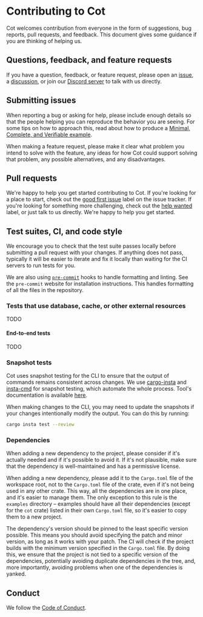 # Contributing to Cot

Cot welcomes contribution from everyone in the form of suggestions, bug
reports, pull requests, and feedback. This document gives some guidance if you
are thinking of helping us.

## Questions, feedback, and feature requests

If you have a question, feedback, or feature request, please open an
[issue](https://github.com/cot-rs/cot/issues/new),
a [discussion](https://github.com/cot-rs/cot/discussions/new/choose), or
join our [Discord server](https://discord.cot.rs/) to talk with us directly.

## Submitting issues

When reporting a bug or asking for help, please include enough details so that
the people helping you can reproduce the behavior you are seeing. For some tips
on how to approach this, read about how to produce a [Minimal, Complete, and
Verifiable example](https://stackoverflow.com/help/mcve).

When making a feature request, please make it clear what problem you intend to
solve with the feature, any ideas for how Cot could support solving that
problem, any possible alternatives, and any disadvantages.

## Pull requests

We're happy to help you get started contributing to Cot. If you're looking for
a place to start, check out the
[good first issue](https://github.com/cot-rs/cot/issues?q=is%3Aissue%20state%3Aopen%20label%3A%22good%20first%20issue%22)
label on the issue tracker. If you're looking for something more challenging,
check out the
[help wanted](https://github.com/cot-rs/cot/issues?q=is%3Aissue%20state%3Aopen%20label%3A%22help%20wanted%22)
label, or just talk to us directly. We're happy to help you get started.

## Test suites, CI, and code style

We encourage you to check that the test suite passes locally before submitting a
pull request with your changes. If anything does not pass, typically it will be
easier to iterate and fix it locally than waiting for the CI servers to run
tests for you.

We are also using [`pre-commit`](https://pre-commit.com/) hooks to handle
formatting and linting. See the `pre-commit` website for installation
instructions. This handles formatting of all the files in the repository.

### Tests that use database, cache, or other external resources

TODO

#### End-to-end tests

TODO

### Snapshot tests

Cot uses snapshot testing for the CLI to ensure that the output of commands
remains consistent across changes. We
use [cargo-insta](https://github.com/mitsuhiko/insta)
and [insta-cmd](https://github.com/mitsuhiko/insta-cmd) for snapshot testing,
which automate the whole process. Tool's documentation is
available [here](https://insta.rs/docs/).

When making changes to the CLI, you may need to update the snapshots if your
changes intentionally modify the output. You can do this by running:

```sh
cargo insta test --review
```

### Dependencies

When adding a new dependency to the project, please consider if it's actually
needed and if it's possible to avoid it. If it's not plausible, make sure
that the dependency is well-maintained and has a permissive license.

When adding a new dependency, please add it to the `Cargo.toml` file of the
workspace root, not to the `Cargo.toml` file of the crate, even if it's
not being used in any other crate. This way, all the dependencies are in
one place, and it's easier to manage them. The only exception to this rule
is the `examples` directory – examples should have all their dependencies
(except for the `cot` crate) listed in their own `Cargo.toml` file, so it's
easier to copy them to a new project.

The dependency's version should be pinned to the least specific version
possible. This means you should avoid specifying the patch and minor version,
as long as it works with your patch. The CI will check if the project builds
with the minimum version specified in the `Cargo.toml` file. By doing this,
we ensure that the project is not tied to a specific version of the dependencies,
potentially avoiding duplicate dependencies in the tree, and, more importantly,
avoiding problems when one of the dependencies is yanked.

## Conduct

We follow the [Code of Conduct](CODE_OF_CONDUCT.md).
